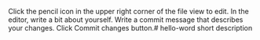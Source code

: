 Click the  pencil icon in the upper right corner of the file view to edit.
In the editor, write a bit about yourself.
Write a commit message that describes your changes.
Click Commit changes button.# hello-word
short description

